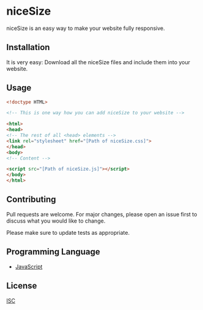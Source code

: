 # niceSize

niceSize is an easy way to make your website fully responsive.

## Installation

It is very easy: Download all the niceSize files and include them into your website.

## Usage

```html
<!doctype HTML>

<!-- This is one way how you can add niceSize to your website -->

<html>
<head>
<!-- The rest of all <head> elements -->
<link rel="stylesheet" href="[Path of niceSize.css]">
</head>
<body>
<!-- Content -->

<script src="[Path of niceSize.js]"></script>
</body>
</html>
```

## Contributing
Pull requests are welcome. For major changes, please open an issue first to discuss what you would like to change.

Please make sure to update tests as appropriate.

## Programming Language
- [JavaScript](https://www.w3schools.com/js/DEFAULT.asp)

## License
[ISC](https://opensource.org/licenses/ISC)
